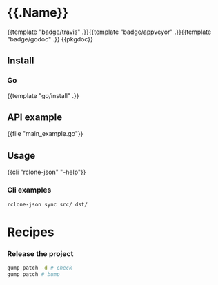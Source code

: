 # {{.Name}}
{{template "badge/travis" .}}{{template "badge/appveyor" .}}{{template "badge/godoc" .}}
{{pkgdoc}}

## Install

### Go
{{template "go/install" .}}

## API example

{{file "main_example.go"}}

## Usage

{{cli "rclone-json" "-help"}}

### Cli examples

```sh
rclone-json sync src/ dst/
```

# Recipes

### Release the project

```sh
gump patch -d # check
gump patch # bump
```
